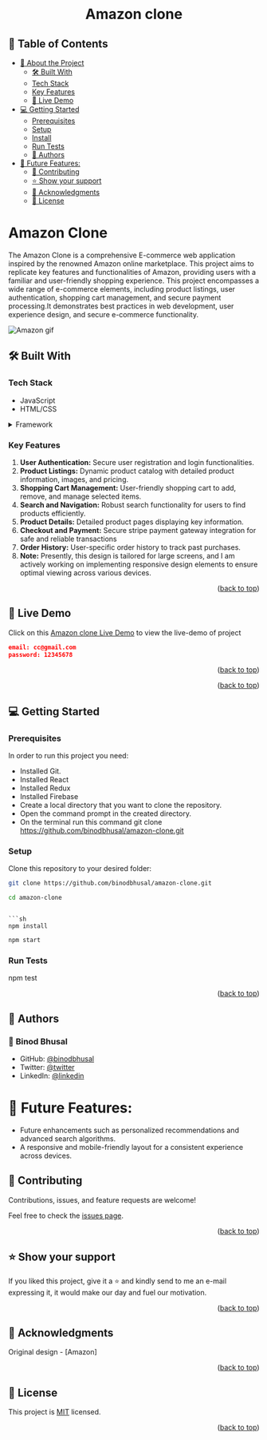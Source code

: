 <a name="readme-top"></a>

<div align="center">

  <br/>
  <h1>Amazon clone</h1>

</div>

## 📗 Table of Contents

- [📖 About the Project](#about-project)
  - [🛠 Built With ](#-built-with-)
  - [Tech Stack ](#tech-stack-)
  - [Key Features ](#key-features-)
  - [🚀 Live Demo](#live-demo)
- [💻 Getting Started ](#-getting-started-)
  - [Prerequisites](#prerequisites)
  - [Setup](#setup)
  - [Install](#install)
  - [Run Tests](#run-tests)
  - [👥 Authors ](#-authors-)
- [🔭 Future Features:](#-future-features)
  - [🤝 Contributing ](#-contributing-)
  - [⭐️ Show your support ](#️-show-your-support-)
  - [🙏 Acknowledgments ](#-acknowledgments-)
  - [📝 License ](#-license-)

<!-- PROJECT DESCRIPTION -->

# Amazon Clone <a name="about-project"></a>

The Amazon Clone is a comprehensive E-commerce web application inspired by the renowned Amazon online marketplace. This project aims to replicate key features and functionalities of Amazon, providing users with a familiar and user-friendly shopping experience. This project encompasses a wide range of e-commerce elements, including product listings, user authentication, shopping cart management, and secure payment processing.It demonstrates best practices in web development, user experience design, and secure e-commerce functionality.

![Amazon gif](./amazon_clone.gif)

## 🛠 Built With <a name="built-with"></a>

### Tech Stack <a name="tech-stack"></a>
- JavaScript
- HTML/CSS
<details>
  <summary>Framework</summary>
  <ul>
    <li><a href="https://react.dev/">React</a></li>
    <li><a href="https://redux.js.org/">Redux</a></li>
    <li><a href="https://reactrouter.com/en/main">React Router</a></li>
    <li><a href="#">SCSS/TailwindCSS</a></li>
  </ul>
  <summary>Backend /Tools</summary>
  <ul>
    <li><a href="https://firebase.google.com/">Firebase</a></li>
    <li><a href="https://stripe.com/">STRIPE</a></li>
    </ul>
</details>

<!-- Features -->

### Key Features <a name="key-features"></a>

1. <strong>User Authentication:</strong> Secure user registration and login functionalities.
2. <strong>Product Listings:</strong> Dynamic product catalog with detailed product information, images, and pricing.
3. <strong>Shopping Cart Management:</strong> User-friendly shopping cart to add, remove, and manage selected items.
4. <strong>Search and Navigation:</strong> Robust search functionality for users to find products efficiently.
5. <strong>Product Details:</strong> Detailed product pages displaying key information.
6. <strong>Checkout and Payment:</strong> Secure stripe payment gateway integration for safe and reliable transactions
7. <strong>Order History:</strong> User-specific order history to track past purchases.
8. <strong>Note:</strong> Presently, this design is tailored for large screens, and I am actively working on implementing responsive design elements to ensure optimal viewing across various devices.<p align="right">(<a href="#readme-top">back to top</a>)</p>

## 🚀 Live Demo <a name="live-demo"></a>

 Click on this [Amazon clone Live Demo](#) to view the live-demo of project
  ```json
email: cc@gmail.com
password: 12345678
```
<p align="right">(<a href="#readme-top">back to top</a>)</p>

<p align="right">(<a href="#readme-top">back to top</a>)</p>

<!-- GETTING STARTED -->

## 💻 Getting Started <a name="getting-started"></a>

### Prerequisites

In order to run this project you need:

- Installed Git.
- Installed React
- Installed Redux
- Installed Firebase
- Create a local directory that you want to clone the repository.
- Open the command prompt in the created directory.
- On the terminal run this command git clone https://github.com/binodbhusal/amazon-clone.git

### Setup

Clone this repository to your desired folder:

```sh
git clone https://github.com/binodbhusal/amazon-clone.git
```

```sh
cd amazon-clone
```

````

```sh
npm install
````

```sh
npm start
```

### Run Tests

npm test

<p align="right">(<a href="#readme-top">back to top</a>)</p>

<!-- AUTHORS -->

## 👥 Authors <a name="authors"></a>

### 👤 **Binod Bhusal**

- GitHub: [@binodbhusal](https://github.com/binodbhusal)
- Twitter: [@twitter](https://twitter.com/Binod_ironLad)
- LinkedIn: [@linkedin](https://www.linkedin.com/in/binodbhusal/)

# 🔭 Future Features:

- Future enhancements such as personalized recommendations and advanced search algorithms.
- A responsive and mobile-friendly layout for a consistent experience across devices.

## 🤝 Contributing <a name="contributing"></a>

Contributions, issues, and feature requests are welcome!

Feel free to check the [issues page](https://github.com/binodbhusal/amazon-clone/issues).

<p align="right">(<a href="#readme-top">back to top</a>)</p>

<!-- SUPPORT -->

## ⭐️ Show your support <a name="support"></a>

If you liked this project, give it a ⭐️ and kindly send to me an e-mail expressing it, it would make our day and fuel our motivation.

<p align="right">(<a href="#readme-top">back to top</a>)</p>

<!-- ACKNOWLEDGEMENTS -->

## 🙏 Acknowledgments <a name="acknowledgements"></a>

Original design - [Amazon]

<p align="right">(<a href="#readme-top">back to top</a>)</p>

<!-- LICENSE -->

## 📝 License <a name="license"></a>

This project is [MIT](./LICENSE.md) licensed.

<p align="right">(<a href="#readme-top">back to top</a>)</p>

